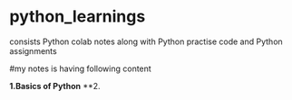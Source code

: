 # python_learnings
consists Python colab notes along with Python practise code and Python assignments

#my notes is having following content

**1.Basics of Python**
**2.
